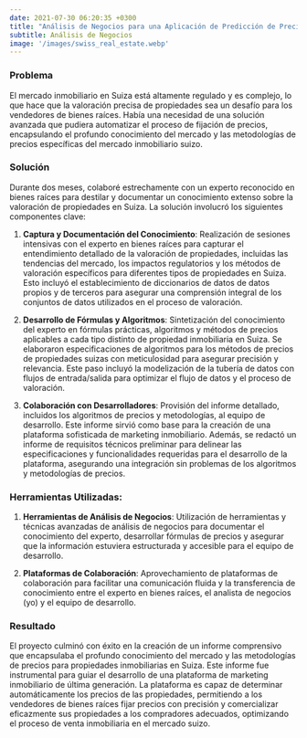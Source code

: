 ```yaml
---
date: 2021-07-30 06:20:35 +0300
title: "Análisis de Negocios para una Aplicación de Predicción de Precios Inmobiliarios"
subtitle: Análisis de Negocios
image: '/images/swiss_real_estate.webp'
---
```


### Problema
El mercado inmobiliario en Suiza está altamente regulado y es complejo, lo que hace que la valoración precisa de propiedades sea un desafío para los vendedores de bienes raíces. Había una necesidad de una solución avanzada que pudiera automatizar el proceso de fijación de precios, encapsulando el profundo conocimiento del mercado y las metodologías de precios específicas del mercado inmobiliario suizo.

### Solución
Durante dos meses, colaboré estrechamente con un experto reconocido en bienes raíces para destilar y documentar un conocimiento extenso sobre la valoración de propiedades en Suiza. La solución involucró los siguientes componentes clave:

1. **Captura y Documentación del Conocimiento**: Realización de sesiones intensivas con el experto en bienes raíces para capturar el entendimiento detallado de la valoración de propiedades, incluidas las tendencias del mercado, los impactos regulatorios y los métodos de valoración específicos para diferentes tipos de propiedades en Suiza. Esto incluyó el establecimiento de diccionarios de datos de datos propios y de terceros para asegurar una comprensión integral de los conjuntos de datos utilizados en el proceso de valoración.

2. **Desarrollo de Fórmulas y Algoritmos**: Sintetización del conocimiento del experto en fórmulas prácticas, algoritmos y métodos de precios aplicables a cada tipo distinto de propiedad inmobiliaria en Suiza. Se elaboraron especificaciones de algoritmos para los métodos de precios de propiedades suizas con meticulosidad para asegurar precisión y relevancia. Este paso incluyó la modelización de la tubería de datos con flujos de entrada/salida para optimizar el flujo de datos y el proceso de valoración.

3. **Colaboración con Desarrolladores**: Provisión del informe detallado, incluidos los algoritmos de precios y metodologías, al equipo de desarrollo. Este informe sirvió como base para la creación de una plataforma sofisticada de marketing inmobiliario. Además, se redactó un informe de requisitos técnicos preliminar para delinear las especificaciones y funcionalidades requeridas para el desarrollo de la plataforma, asegurando una integración sin problemas de los algoritmos y metodologías de precios.

### Herramientas Utilizadas:
1. **Herramientas de Análisis de Negocios**: Utilización de herramientas y técnicas avanzadas de análisis de negocios para documentar el conocimiento del experto, desarrollar fórmulas de precios y asegurar que la información estuviera estructurada y accesible para el equipo de desarrollo.

2. **Plataformas de Colaboración**: Aprovechamiento de plataformas de colaboración para facilitar una comunicación fluida y la transferencia de conocimiento entre el experto en bienes raíces, el analista de negocios (yo) y el equipo de desarrollo.

### Resultado
El proyecto culminó con éxito en la creación de un informe comprensivo que encapsulaba el profundo conocimiento del mercado y las metodologías de precios para propiedades inmobiliarias en Suiza. Este informe fue instrumental para guiar el desarrollo de una plataforma de marketing inmobiliario de última generación. La plataforma es capaz de determinar automáticamente los precios de las propiedades, permitiendo a los vendedores de bienes raíces fijar precios con precisión y comercializar eficazmente sus propiedades a los compradores adecuados, optimizando el proceso de venta inmobiliaria en el mercado suizo.
